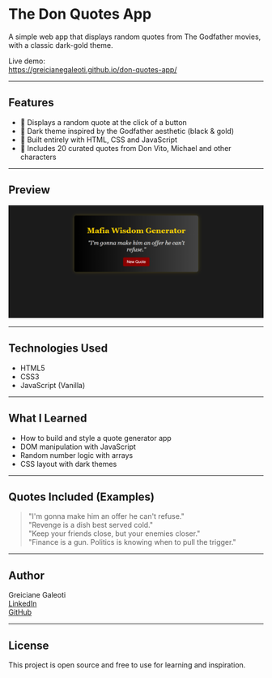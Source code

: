 # The Don Quotes App

A simple web app that displays random quotes from The Godfather movies, with a classic dark-gold theme.

Live demo:  
https://greicianegaleoti.github.io/don-quotes-app/

---

## Features

- 🎲 Displays a random quote at the click of a button
- 🎨 Dark theme inspired by the Godfather aesthetic (black & gold)
- 🖤 Built entirely with HTML, CSS and JavaScript
- 🧠 Includes 20 curated quotes from Don Vito, Michael and other characters

---

## Preview



![screenshot](./screenshot.png)  


---

## Technologies Used

- HTML5
- CSS3
- JavaScript (Vanilla)

---

## What I Learned

- How to build and style a quote generator app
- DOM manipulation with JavaScript
- Random number logic with arrays
- CSS layout with dark themes

---

## Quotes Included (Examples)

> "I'm gonna make him an offer he can't refuse."  
> "Revenge is a dish best served cold."  
> "Keep your friends close, but your enemies closer."  
> "Finance is a gun. Politics is knowing when to pull the trigger."

---

## Author

Greiciane Galeoti  
[LinkedIn](https://www.linkedin.com/in/greiciane-galeoti)  
[GitHub](https://github.com/greicianegaleoti)

---

## License

This project is open source and free to use for learning and inspiration.
